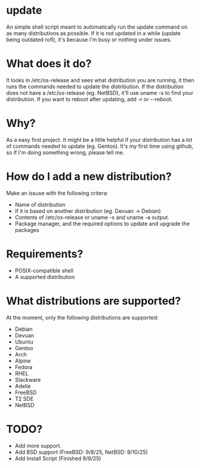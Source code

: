 # update
An simple shell script meant to automatically run the update command on as many distributions as possible. If it is not updated in a while (update being outdated rofl), it's because I'm busy or nothing under issues.

# What does it do?

It looks in /etc/os-release and sees what distribution you are running, it then runs the commands needed to update the distribution. If the distribution does not have a /etc/os-release (eg. NetBSD), it'll use uname -s to find your distribution. If you want to reboot after updating, add -r or --reboot.

# Why?

As a easy first project. It might be a little helpful if your distribution has a lot of commands needed to update (eg. Gentoo). It's my first time using github, so if I'm doing something wrong, please tell me.

# How do I add a new distribution?

Make an issuse with the following critera:
 - Name of distribution
 - If it is based on another distribution (eg. Devuan -> Debian)
 - Contents of /etc/os-release or uname -s and uname -a output.
 - Package manager, and the required options to update and upgrade the packages 

# Requirements?

 - POSIX-compatible shell
 - A supported distribution

# What distributions are supported?

At the moment, only the following distributions are supported:

- Debian
- Devuan
- Ubuntu
- Gentoo
- Arch
- Alpine
- Fedora
- RHEL
- Slackware
- Adelie
- FreeBSD
- T2 SDE
- NetBSD

# TODO?

 - Add more support.
 - Add BSD support (FreeBSD: 9/8/25, NetBSD: 9/10/25)
 - Add Install Script (Finished 9/9/25)
